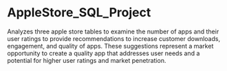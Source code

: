 # AppleStore_SQL_Project
Analyzes three apple store tables to examine the number of apps and their user ratings to provide recommendations to increase customer downloads, engagement, and quality of apps. These suggestions represent a market opportunity to create a quality app that addresses user needs and a potential for higher user ratings and market penetration.
